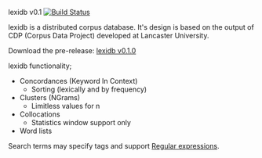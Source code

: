 lexidb v0.1 [![Build Status](https://travis-ci.com/matthewcoole/lexidb.svg?token=mkPLpDMdXVNXnVBaw8bo&branch=master)](https://travis-ci.com/matthewcoole/lexidb)

lexidb is a distributed corpus database. It's design is based on the output of CDP (Corpus Data Project) developed at Lancaster University.

Download the pre-release: [lexidb v0.1.0](https://github.com/matthewcoole/lexidb/releases/download/v0.1.0/lexidb-build-v0.1.0.tar.gz)

lexidb functionality;
- Concordances (Keyword In Context)
  - Sorting (lexically and by frequency)
- Clusters (NGrams)
  - Limitless values for n
- Collocations
  - Statistics window support only
- Word lists

Search terms may specify tags and support [Regular expressions](https://docs.oracle.com/javase/8/docs/api/java/util/regex/Pattern.html).
